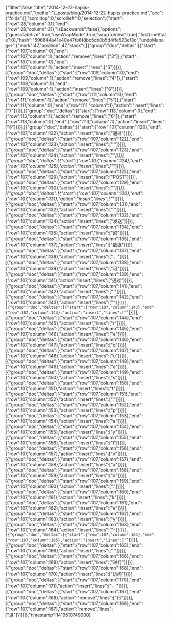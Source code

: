 {"filter":false,"title":"2014-12-22-hapijs-practice.md","tooltip":"/_posts/blog/2014-12-22-hapijs-practice.md","ace":{"folds":[],"scrolltop":0,"scrollleft":0,"selection":{"start":{"row":28,"column":31},"end":{"row":28,"column":31},"isBackwards":false},"options":{"guessTabSize":true,"useWrapMode":true,"wrapToView":true},"firstLineState":0},"hash":"596844a41e40e47fe6f8bc5cb0b5d4ffe523ef3d","undoManager":{"mark":47,"position":47,"stack":[[{"group":"doc","deltas":[{"start":{"row":107,"column":0},"end":{"row":107,"column":1},"action":"remove","lines":["3"]},{"start":{"row":107,"column":0},"end":{"row":107,"column":1},"action":"insert","lines":["5"]}]}],[{"group":"doc","deltas":[{"start":{"row":109,"column":0},"end":{"row":109,"column":1},"action":"remove","lines":["4"]},{"start":{"row":109,"column":0},"end":{"row":109,"column":1},"action":"insert","lines":["6"]}]}],[{"group":"doc","deltas":[{"start":{"row":111,"column":0},"end":{"row":111,"column":1},"action":"remove","lines":["5"]},{"start":{"row":111,"column":0},"end":{"row":111,"column":1},"action":"insert","lines":["7"]}]}],[{"group":"doc","deltas":[{"start":{"row":113,"column":0},"end":{"row":113,"column":1},"action":"remove","lines":["6"]},{"start":{"row":113,"column":0},"end":{"row":113,"column":1},"action":"insert","lines":["8"]}]}],[{"group":"doc","deltas":[{"start":{"row":107,"column":120},"end":{"row":107,"column":122},"action":"insert","lines":["通过"]}]}],[{"group":"doc","deltas":[{"start":{"row":107,"column":122},"end":{"row":107,"column":123},"action":"insert","lines":[" "]}]}],[{"group":"doc","deltas":[{"start":{"row":107,"column":123},"end":{"row":107,"column":124},"action":"insert","lines":["*"]}]}],[{"group":"doc","deltas":[{"start":{"row":107,"column":124},"end":{"row":107,"column":125},"action":"insert","lines":["*"]}]}],[{"group":"doc","deltas":[{"start":{"row":107,"column":125},"end":{"row":107,"column":129},"action":"insert","lines":["POST"]}]}],[{"group":"doc","deltas":[{"start":{"row":107,"column":129},"end":{"row":107,"column":130},"action":"insert","lines":["*"]}]}],[{"group":"doc","deltas":[{"start":{"row":107,"column":130},"end":{"row":107,"column":131},"action":"insert","lines":["*"]}]}],[{"group":"doc","deltas":[{"start":{"row":107,"column":131},"end":{"row":107,"column":132},"action":"insert","lines":[" "]}]}],[{"group":"doc","deltas":[{"start":{"row":107,"column":132},"end":{"row":107,"column":134},"action":"insert","lines":["发送"]}]}],[{"group":"doc","deltas":[{"start":{"row":107,"column":134},"end":{"row":107,"column":135},"action":"insert","lines":["的"]}]}],[{"group":"doc","deltas":[{"start":{"row":107,"column":135},"end":{"row":107,"column":137},"action":"insert","lines":["数据"]}]}],[{"group":"doc","deltas":[{"start":{"row":107,"column":137},"end":{"row":107,"column":138},"action":"insert","lines":["，"]}]}],[{"group":"doc","deltas":[{"start":{"row":107,"column":138},"end":{"row":107,"column":139},"action":"insert","lines":["可"]}]}],[{"group":"doc","deltas":[{"start":{"row":107,"column":139},"end":{"row":107,"column":141},"action":"insert","lines":["通过"]}]}],[{"group":"doc","deltas":[{"start":{"row":107,"column":141},"end":{"row":107,"column":142},"action":"insert","lines":[" "]}]}],[{"group":"doc","deltas":[{"start":{"row":107,"column":142},"end":{"row":107,"column":143},"action":"insert","lines":["`"]}]}],[{"group":"doc","deltas":[{"start":{"row":107,"column":143},"end":{"row":107,"column":144},"action":"insert","lines":["`"]}]}],[{"group":"doc","deltas":[{"start":{"row":107,"column":144},"end":{"row":107,"column":145},"action":"insert","lines":["r"]}]}],[{"group":"doc","deltas":[{"start":{"row":107,"column":145},"end":{"row":107,"column":146},"action":"insert","lines":["e"]}]}],[{"group":"doc","deltas":[{"start":{"row":107,"column":146},"end":{"row":107,"column":147},"action":"insert","lines":["q"]}]}],[{"group":"doc","deltas":[{"start":{"row":107,"column":147},"end":{"row":107,"column":148},"action":"insert","lines":["u"]}]}],[{"group":"doc","deltas":[{"start":{"row":107,"column":148},"end":{"row":107,"column":149},"action":"insert","lines":["e"]}]}],[{"group":"doc","deltas":[{"start":{"row":107,"column":149},"end":{"row":107,"column":150},"action":"insert","lines":["s"]}]}],[{"group":"doc","deltas":[{"start":{"row":107,"column":150},"end":{"row":107,"column":151},"action":"insert","lines":["t"]}]}],[{"group":"doc","deltas":[{"start":{"row":107,"column":151},"end":{"row":107,"column":152},"action":"insert","lines":["."]}]}],[{"group":"doc","deltas":[{"start":{"row":107,"column":152},"end":{"row":107,"column":153},"action":"insert","lines":["p"]}]}],[{"group":"doc","deltas":[{"start":{"row":107,"column":153},"end":{"row":107,"column":154},"action":"insert","lines":["a"]}]}],[{"group":"doc","deltas":[{"start":{"row":107,"column":154},"end":{"row":107,"column":155},"action":"insert","lines":["y"]}]}],[{"group":"doc","deltas":[{"start":{"row":107,"column":155},"end":{"row":107,"column":156},"action":"insert","lines":["l"]}]}],[{"group":"doc","deltas":[{"start":{"row":107,"column":156},"end":{"row":107,"column":157},"action":"insert","lines":["o"]}]}],[{"group":"doc","deltas":[{"start":{"row":107,"column":157},"end":{"row":107,"column":158},"action":"insert","lines":["a"]}]}],[{"group":"doc","deltas":[{"start":{"row":107,"column":158},"end":{"row":107,"column":159},"action":"insert","lines":["d"]}]}],[{"group":"doc","deltas":[{"start":{"row":107,"column":159},"end":{"row":107,"column":160},"action":"insert","lines":["."]}]}],[{"group":"doc","deltas":[{"start":{"row":107,"column":160},"end":{"row":107,"column":161},"action":"insert","lines":["k"]}]}],[{"group":"doc","deltas":[{"start":{"row":107,"column":161},"end":{"row":107,"column":162},"action":"insert","lines":["e"]}]}],[{"group":"doc","deltas":[{"start":{"row":107,"column":162},"end":{"row":107,"column":163},"action":"insert","lines":["y"]}]}],[{"group":"doc","deltas":[{"start":{"row":107,"column":163},"end":{"row":107,"column":164},"action":"insert","lines":["`"]}]}],[{"group":"doc","deltas":[{"start":{"row":107,"column":164},"end":{"row":107,"column":165},"action":"insert","lines":["`"]}]}],[{"group":"doc","deltas":[{"start":{"row":107,"column":165},"end":{"row":107,"column":166},"action":"insert","lines":[" "]}]}],[{"group":"doc","deltas":[{"start":{"row":107,"column":166},"end":{"row":107,"column":168},"action":"insert","lines":["进行"]}]}],[{"group":"doc","deltas":[{"start":{"row":107,"column":168},"end":{"row":107,"column":170},"action":"insert","lines":["访问"]}]}],[{"group":"doc","deltas":[{"start":{"row":107,"column":170},"end":{"row":107,"column":171},"action":"insert","lines":["。"]}]}],[{"group":"doc","deltas":[{"start":{"row":107,"column":167},"end":{"row":107,"column":168},"action":"remove","lines":["行"]}]}],[{"group":"doc","deltas":[{"start":{"row":107,"column":166},"end":{"row":107,"column":167},"action":"remove","lines":["进"]}]}]]},"timestamp":1419510749000}